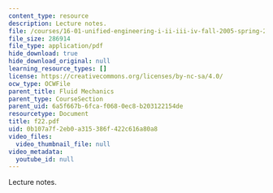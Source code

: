 ```yaml
---
content_type: resource
description: Lecture notes.
file: /courses/16-01-unified-engineering-i-ii-iii-iv-fall-2005-spring-2006/0b107a7f2eb0a315386f422c616a80a8_f22.pdf
file_size: 286914
file_type: application/pdf
hide_download: true
hide_download_original: null
learning_resource_types: []
license: https://creativecommons.org/licenses/by-nc-sa/4.0/
ocw_type: OCWFile
parent_title: Fluid Mechanics
parent_type: CourseSection
parent_uid: 6a5f667b-6fca-f068-0ec8-b203122154de
resourcetype: Document
title: f22.pdf
uid: 0b107a7f-2eb0-a315-386f-422c616a80a8
video_files:
  video_thumbnail_file: null
video_metadata:
  youtube_id: null
---
```

Lecture notes.